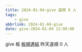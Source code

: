 ```yaml
---
title: 2024-01-04-give 違規 0 人
tags:
    - give
abbrlink: 2024-01-04-give
date: give-2024-01-04 12:00:00
---
```

give 板 [板規連結](https://www.ptt.cc/bbs/give/M.1612495900.A.C32.html)
昨天違規 0 人
